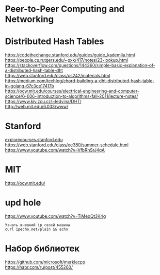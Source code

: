 # Peer-to-Peer Computing and Networking


# Distributed Hash Tables
https://codethechange.stanford.edu/guides/guide_kademlia.html  
https://people.cs.rutgers.edu/~pxk/417/notes/23-lookup.html  
https://stackoverflow.com/questions/144360/simple-basic-explanation-of-a-distributed-hash-table-dht  
https://web.stanford.edu/class/cs242/materials.html  
https://medium.com/techlog/chord-building-a-dht-distributed-hash-table-in-golang-67c3ce17417b  
https://ocw.mit.edu/courses/electrical-engineering-and-computer-science/6-006-introduction-to-algorithms-fall-2011/lecture-notes/  
https://www.kiv.zcu.cz/~ledvina/DHT/  
http://web.mit.edu/6.033/www/  

# Stanford
[explorecourses.stanford.edu](https://explorecourses.stanford.edu/search;jsessionid=sbhm6li6e8wf1mb63jxxxr8os?view=catalog&academicYear=&page=0&q=CS&filter-departmentcode-CS=on&filter-coursestatus-Active=on&filter-term-Winter=on)  
https://web.stanford.edu/class/ee380/summer-schedule.html  
https://www.youtube.com/watch?v=VfbRhSrJ4qA  

# MIT
https://ocw.mit.edu/  

# upd hole
https://www.youtube.com/watch?v=TiMeoQt3K4g  
```
Узнать внешний ip своей машины
curl ipecho.net/plain && echo
```

# Набор библиотек
https://github.com/microsoft/merklecpp  
https://habr.com/ru/post/455260/  
